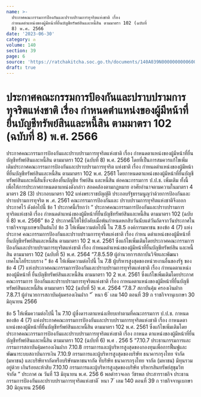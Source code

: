 ```yaml
---
name: >-
  ประกาศคณะกรรมการป้องกันและปราบปรามการทุจริตแห่งชาติ เรื่อง 
  กำหนดตำแหน่งของผู้มีหน้าที่ยื่นบัญชีทรัพย์สินและหนี้สิน ตามมาตรา 102 (ฉบับที่
  8) พ.ศ. 2566
date: '2023-06-30'
category: ก
volume: 140
section: 39
page: 6
source: 'https://ratchakitcha.soc.go.th/documents/140A039N0000000000600.pdf'
draft: true
---
```


# ประกาศคณะกรรมการป้องกันและปราบปรามการทุจริตแห่งชาติ เรื่อง  กำหนดตำแหน่งของผู้มีหน้าที่ยื่นบัญชีทรัพย์สินและหนี้สิน ตามมาตรา 102 (ฉบับที่ 8) พ.ศ. 2566

ประกาศคณะกรรมการป้องกันและปราบปรามการทุจริตแห่งชาติ เรื่อง กำหนดตาแหน่งของผู้มีหน้าที่ยื่นบัญชีทรัพย์สินและหนี้สิน ตามมาตรา 102 (ฉบับที่ 8) พ.ศ. 2566 โดยที่เป็นการสมควรแก้ไขเพิ่มเติมประกาศคณะกรรมการป้องกันและปราบปรามการทุจริต แห่งชาติ เรื่อง กำหนดตำแหน่งของผู้มีหน้าที่ยื่นบัญชีทรัพย์สินและหนี้สิน ตามมาตรา 102 พ.ศ. 2561 โดยกาหนดตาแหน่งของผู้มีหน้าที่ยื่นบัญชีทรัพย์สินและหนี้สินซึ่งจะต้องยื่นบัญชีท รัพย์สิน และหนี้สิน ต่อคณะกรรมการ ป.ป.ช. เพิ่มเติม ทั้งนี้ เพื่อให้การประกาศกาหนดตาแหน่งดังกล่าว สอดคล้องตามกฎหมาย อาศัยอำนาจตามความในมาตรา 4 มาตรา 28 (3) ประกอบมาตรา 102 แห่งพระราชบัญญัติ ประกอบรัฐธรรมนูญว่าด้วยการป้องกันและปราบปรามการทุจริต พ .ศ. 2561 คณะกรรมการป้องกันและ ปราบปรามการทุจริตแห่งชาติจึงออกประกาศไว้ ดังต่อไปนี้ ข้อ 1 ประกาศนี้เรียกว่า “ ประกาศคณะกรรมการป้องกันและปราบปรามการทุจริตแห่งชาติ เรื่อง กำหนดตำแหน่งของผู้มีหน้าที่ยื่นบัญชีทรัพย์สินและหนี้สิน ตามมาตรา 102 (ฉบับที่ 8) พ.ศ. 2566” ข้อ 2 ประกาศนี้ให้ใช้บังคับเมื่อพ้นกำหนดหกสิบวันนับแต่วันถัดจากวันประกาศใน ราชกิจจานุเบกษาเป็นต้นไป ข้อ 3 ให้เพิ่มความต่อไปนี้ ใน 7.8.5 องค์การมหาชน ของข้อ 4 (7) แห่งประกาศ คณะกรรมการป้องกันและปราบปรามการทุจริตแห่งชาติ เรื่อง กำหน ดตำแหน่งของผู้มีหน้าที่ ยื่นบัญชีทรัพย์สินและหนี้สิน ตามมาตรา 10 2 พ.ศ. 2561 ซึ่งแก้ไขเพิ่มเติมโดยประกาศคณะกรรมการ ป้องกันและปราบปรามการทุจริตแห่งชาติ เรื่อง กำหนดตำแหน่งของผู้มีหน้าที่ยื่นบัญชีทรัพย์สิน และหนี้สิน ตามมาตรา 102 (ฉบับที่ 5) พ.ศ. 2564 “7.8.5.59 ผู้อำนวยการสถาบันวิจัยและพัฒนาเทคโนโลยีระบบราง ” ข้อ 4 ให้เพิ่มความต่อไปนี้ ใน 7.8 ผู้บริหารสูงสุดของหน่วยงานอื่นของรัฐ ของข้อ 4 (7) แห่งประกาศคณะกรรมการป้องกันและปราบปรามการทุจริตแห่งชาติ เรื่อง กำหนดตาแหน่งของผู้มีหน้าที่ ยื่นบัญชีทรัพย์สินและหนี้สิน ตามมาตรา 10 2 พ.ศ. 2561 ซึ่งแก้ไขเพิ่มเติมโดยประกาศคณะกรรมการ ป้องกันและปราบปรามการทุจริตแห่งชาติ เรื่อง กาหนดตาแหน่งของผู้มีหน้าที่ยื่นบัญชีทรัพย์สินและหนี้สิน ตามมาตรา 102 (ฉบับที่ 5) พ.ศ. 2564 “7.8.7 สถาบันคุ้ม ครองเงินฝาก 7.8.7.1 ผู้อำนวยการสถาบันคุ้มครองเงินฝาก ” ้ หนา 6 ่ เลม 140 ตอนที่ 39 ก ราชกิจจานุเบกษา 30 มิถุนายน 2566

ข้อ 5 ให้เพิ่มความต่อไปนี้ ใน 7.10 ผู้ซึ่งดารงตาแหน่งเทียบเท่าตามที่คณะกรรมการ ป.ป.ช. กาหนด ของข้อ 4 (7) แห่งประกาศคณะกรรมการป้องกันและปราบปรามการทุจริตแห่งชาติ เรื่อง กาหนดตาแหน่งของผู้มีหน้าที่ยื่นบัญชีทรัพย์สินและหนี้สิน ตามมาตรา 102 พ.ศ. 2561 ซึ่งแก้ไขเพิ่มเติมโดยประกาศคณะกรรมการป้องกันและปราบปรามการทุจริตแห่งชาติ เรื่อง กาหนด ตาแหน่งของผู้มีหน้าที่ยื่นบัญชีทรัพย์สินและหนี้สิน ตามมาตรา 102 (ฉบับที่ 6) พ.ศ . 256 5 “7.10.7 ประธานกรรมการและกรรมการสถาบันคุ้มครองเงินฝาก 7.10.8 กรรมการและผู้บริหารสูงสุดของกองทุนเพื่อการฟื้นฟูและพัฒนาระบบสถาบันการเงิน 7.10.9 กรรมการและผู้บริหารสูงสุดของบริษัท ธนาคารกรุงไทย จำกัด (มหาชน) และบริษัทจากัดหรือบริษัทมหาชนจากัด ที่บริษัท ธนาคารกรุงไทย จากัด (มหาชน) มีทุนรวมอยู่ด้วย เกินร้อยละห้าสิบ 7.10.10 กรรมการและผู้บริหารสูงสุดของบริษัท บริหารสินทรัพย์สุขุมวิท จำกัด ” ประกาศ ณ วันที่ 13 มิถุนายน พ.ศ. 256 6 พลตำรวจเอก วัชรพล ประสารราชกิจ ประธานกรรมการป้องกันและปราบปรามการทุจริตแห่งชาติ ้ หนา 7 ่ เลม 140 ตอนที่ 39 ก ราชกิจจานุเบกษา 30 มิถุนายน 2566
